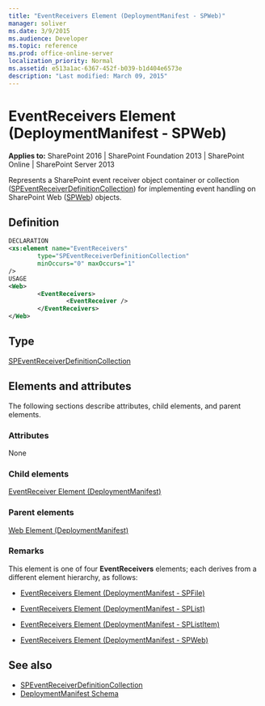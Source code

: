 ```yaml
---
title: "EventReceivers Element (DeploymentManifest - SPWeb)"
manager: soliver
ms.date: 3/9/2015
ms.audience: Developer
ms.topic: reference
ms.prod: office-online-server
localization_priority: Normal
ms.assetid: e513a1ac-6367-452f-b039-b1d404e6573e
description: "Last modified: March 09, 2015"
---
```


# EventReceivers Element (DeploymentManifest - SPWeb)

**Applies to:** SharePoint 2016 | SharePoint Foundation 2013 | SharePoint Online | SharePoint Server 2013 
  
Represents a SharePoint event receiver object container or collection ([SPEventReceiverDefinitionCollection](https://msdn.microsoft.com/library/Microsoft.SharePoint.SPEventReceiverDefinitionCollection.aspx)) for implementing event handling on SharePoint Web ([SPWeb](https://msdn.microsoft.com/library/Microsoft.SharePoint.SPWeb.aspx)) objects. 

## Definition

```XML
DECLARATION
<xs:element name="EventReceivers" 
        type="SPEventReceiverDefinitionCollection" 
        minOccurs="0" maxOccurs="1" 
/>
USAGE
<Web>
        <EventReceivers>
                <EventReceiver />
        </EventReceivers>
</Web>

```

## Type

[SPEventReceiverDefinitionCollection](https://msdn.microsoft.com/library/Microsoft.SharePoint.SPEventReceiverDefinitionCollection.aspx)
  
## Elements and attributes

The following sections describe attributes, child elements, and parent elements.

### Attributes

None
   
### Child elements

[EventReceiver Element (DeploymentManifest)](eventreceiver-element-deploymentmanifest.md)
   
### Parent elements

[Web Element (DeploymentManifest)](web-element-deploymentmanifest.md)
   
### Remarks

This element is one of four **EventReceivers** elements; each derives from a different element hierarchy, as follows:
  
- [EventReceivers Element (DeploymentManifest - SPFile)](eventreceivers-element-deploymentmanifestspfile.md)
    
- [EventReceivers Element (DeploymentManifest - SPList)](eventreceivers-element-deploymentmanifestsplist.md)
    
- [EventReceivers Element (DeploymentManifest - SPListItem)](eventreceivers-element-deploymentmanifestsplistitem.md)
    
- [EventReceivers Element (DeploymentManifest - SPWeb)](eventreceivers-element-deploymentmanifestspweb.md)
    
## See also

- [SPEventReceiverDefinitionCollection](https://msdn.microsoft.com/library/Microsoft.SharePoint.SPEventReceiverDefinitionCollection.aspx)
- [DeploymentManifest Schema](deploymentmanifest-schema.md)

